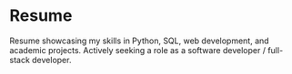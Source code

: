 # Resume
Resume showcasing my skills in Python, SQL, web development, and academic projects. Actively seeking a role as a software developer / full-stack developer.
